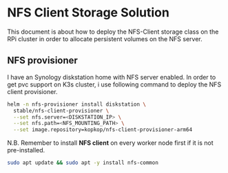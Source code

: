 # NFS Client Storage Solution

This document is about how to deploy the NFS-Client storage class on the RPi cluster in order to allocate persistent volumes on the NFS server.

## NFS provisioner

I have an Synology diskstation home with NFS server enabled. In order to get pvc support on K3s cluster, i use following command to deploy the NFS client provisioner.

```bash
helm -n nfs-provisioner install diskstation \
  stable/nfs-client-provisioner \
  --set nfs.server=<DISKSTATION_IP> \
  --set nfs.path=<NFS_MOUNTING_PATH> \
  --set image.repository=kopkop/nfs-client-provisioner-arm64
```

N.B. Remember to install **NFS client** on every worker node first if it is not pre-installed.

```bash
sudo apt update && sudo apt -y install nfs-common
```
